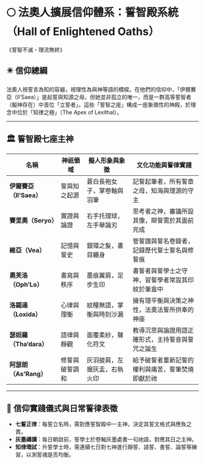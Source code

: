 # 🌕 法奧人擴展信仰體系：誓智殿系統（Hall of Enlightened Oaths）
《誓智不滅・理流無終》

## ✴️ 信仰總綱

法奧人視誓言為知的容器，視理性為與神等語的橋樑。在他們的信仰中，「伊爾賽亞（Il’Saea）」是起誓與知源之母，但她並非孤立的唯一，而是一群高等誓智者（擬神存在）中首位「立誓者」。這些「誓智之座」構成一座象徵性的神殿，於理念中位於「知律之極」（The Apex of Lexithal）。

---

## 🏛️ 誓智殿七座主神

| 名稱 | 神祇領域 | 擬人形象與象徵 | 文化功能與誓律實踐 |
|------|-----------|----------------|-------------------|
| **伊爾賽亞（Il’Saea）** | 誓與知之起源 | 蒼白長袍女子，掌卷軸與羽筆 | 記誓起筆者，所有誓章之母，知海與理源的守主 |
| **賽里奧（Seryo）** | 實證與論證 | 右手托理球，左手舉論刃 | 思考者之神，審議所設其像，辯誓需於其面前完成 |
| **維亞（Vea）** | 記憶與誓史 | 銀環之髮，書目纏身 | 管誓譜與誓名卷錄者，記錄歷代誓士誓名與修誓痕 |
| **奧芙洛（Oph’Lo）** | 書寫與秩序 | 墨痕翼肩，足步生印 | 書誓者與誓學士之守神，習誓學者常設其印紋於筆盒中 |
| **洛錫達（Loxida）** | 心律與理衡 | 紋瞳無語，掌衡與時刻沙漏 | 擁有理平衡與決策之神性，法奧法誓所供奉的神座 |
| **瑟妲羅（Tha’dara）** | 語律與靜觀 | 面覆柔紗，聲化符文 | 教導沉思與論證用語正確形式，主持誓音與誓咒之誕生 |
| **阿瑟朗（As’Rang）** | 修誓與破誓調和 | 灰羽披肩，左握灰盂，右執火印 | 給予破誓者重新記誓的權利與痛苦，誓筆焚燒即獻於祂 |

---

## 📜 信仰實踐儀式與日常誓律表徵

- **七誓正律**：每誓立名時，需對應誓智殿中一主神，決定其誓文格式與應負之責。
- **灰墨禱讀**：每日朝啟前，誓學士於卷軸灰墨處書一句祂語，對應其日之主神。
- **知律環試**：升誓學士時，需連續七日對七神進行靜誓、語誓、書誓、論誓等練習，以測誓魂是否均衡。
